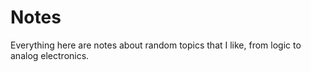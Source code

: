 # Notes

Everything here are notes about random topics that I like, from logic to analog electronics.
